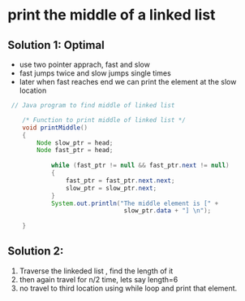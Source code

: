 # print the middle of a linked list


## Solution 1: Optimal
- use two pointer apprach, fast and slow 
- fast jumps twice and slow jumps single times 
- later when fast reaches end we can print the element at the slow location

```java
 // Java program to find middle of linked list

	/* Function to print middle of linked list */
	void printMiddle()
	{
		Node slow_ptr = head;
		Node fast_ptr = head;
		
			while (fast_ptr != null && fast_ptr.next != null)
			{
				fast_ptr = fast_ptr.next.next;
				slow_ptr = slow_ptr.next;
			}
			System.out.println("The middle element is [" +
								slow_ptr.data + "] \n");
		
	}


```

## Solution 2:
1. Traverse the linkeded list , find the length of it
2. then again travel for n/2 time, lets say length=6 
3. no travel to third location using while loop and print that element.
